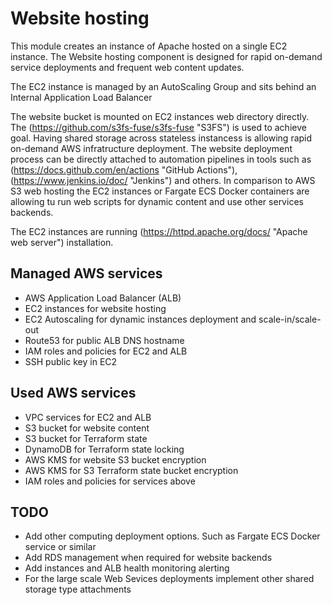 # Website hosting

This module creates an instance of Apache hosted on a single EC2 instance.
The Website hosting component is designed for rapid on-demand service deployments and frequent web content updates.

The EC2 instance is managed by an AutoScaling Group and sits behind an Internal Application Load Balancer

The website bucket is mounted on EC2 instances web directory directly. The (https://github.com/s3fs-fuse/s3fs-fuse "S3FS") is used to achieve goal.
Having shared storage across stateless instancess is allowing rapid on-demand AWS infratructure deployment.
The website deployment process can be directly attached to automation pipelines in tools
such as (https://docs.github.com/en/actions "GitHub Actions"), (https://www.jenkins.io/doc/ "Jenkins") and others.
In comparison to AWS S3 web hosting the EC2 instances or Fargate ECS Docker containers are allowing tu run web scripts for dynamic content and use other services backends.

The EC2 instances are running (https://httpd.apache.org/docs/ "Apache web server") installation.



## Managed AWS services

  * AWS Application Load Balancer (ALB)
  * EC2 instances for website hosting
  * EC2 Autoscaling for dynamic instances deployment and scale-in/scale-out
  * Route53 for public ALB DNS hostname
  * IAM roles and policies for EC2 and ALB
  * SSH public key in EC2


## Used AWS services

  * VPC services for EC2 and ALB
  * S3 bucket for website content
  * S3 bucket for Terraform state
  * DynamoDB for Terraform state locking
  * AWS KMS for website S3 bucket encryption
  * AWS KMS for S3 Terraform state bucket encryption
  * IAM roles and policies for services above


## TODO

  * Add other computing deployment options. Such as Fargate ECS Docker service or similar
  * Add RDS management when required for website backends
  * Add instances and ALB health monitoring alerting
  * For the large scale Web Sevices deployments implement other shared storage type attachments
